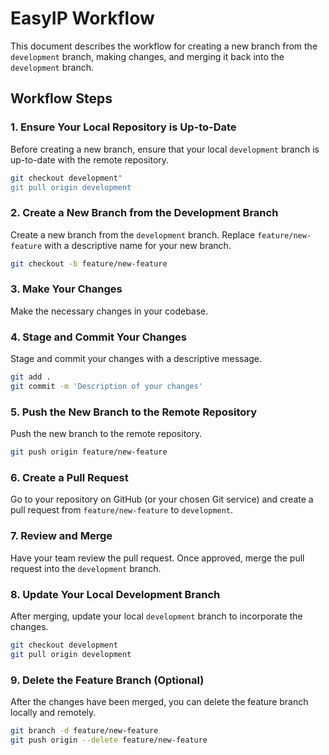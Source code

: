 # EasyIP Workflow

This document describes the workflow for creating a new branch from the `development` branch, making changes, and merging it back into the `development` branch.

## Workflow Steps

### 1. Ensure Your Local Repository is Up-to-Date

Before creating a new branch, ensure that your local `development` branch is up-to-date with the remote repository.

``` bash
git checkout development"
git pull origin development
```

### 2. Create a New Branch from the Development Branch

Create a new branch from the `development` branch. Replace `feature/new-feature` with a descriptive name for your new branch.

```bash
git checkout -b feature/new-feature
```

### 3. Make Your Changes

Make the necessary changes in your codebase.

### 4. Stage and Commit Your Changes

Stage and commit your changes with a descriptive message.

```bash
git add .
git commit -m 'Description of your changes'
```

### 5. Push the New Branch to the Remote Repository

Push the new branch to the remote repository.

```bash
git push origin feature/new-feature
```

### 6. Create a Pull Request

Go to your repository on GitHub (or your chosen Git service) and create a pull request from `feature/new-feature` to `development`.

### 7. Review and Merge

Have your team review the pull request. Once approved, merge the pull request into the `development` branch.

### 8. Update Your Local Development Branch

After merging, update your local `development` branch to incorporate the changes.

```bash
git checkout development
git pull origin development
```

### 9. Delete the Feature Branch (Optional)

After the changes have been merged, you can delete the feature branch locally and remotely.

```bash
git branch -d feature/new-feature
git push origin --delete feature/new-feature
```